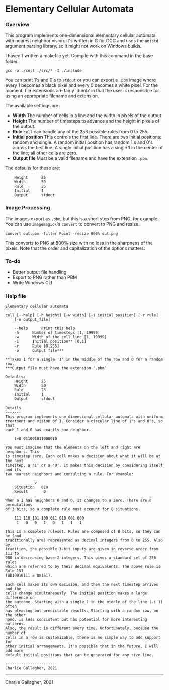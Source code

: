 # Elementary Cellular Automata

### Overview
This program implements one-dimensional elementary cellular automata with
nearest neighbor vision. It's written in C for GCC and uses the `unistd`
argument parsing library, so it might not work on Windows builds. 

I haven't written a makefile yet. Compile with this command in the base folder. 

```
gcc -o ./cell ./src/* -I ./include
```

You can print 1's and 0's to `stdout` or you can export a `.pbm` image where
every 1 becomes a black pixel and every 0 becomes a white pixel. For the moment,
file extensions are fairly 'dumb' in that the user is responsible for using an
appropriate filename and extension. 

The available settings are: 

- **Width** The number of cells in a line and the width in pixels of the output
- **Height** The number of timesteps to advance and the height in pixels of the
  output. 
- **Rule** `cell` can handle any of the 256 possible rules from 0 to 255.
- **Initial position** This controls the first line. There are two initial
  positions: random and single. A random initial position has random 1's and 0's
across the first line. A single initial position has a single 1 in the center of
the line; all other cells are zero. 
- **Output file** Must be a valid filename and have the extension `.pbm`. 


The defaults for these are: 

```
	Height		25
	Width		50
	Rule		26
	Initial		1
	Output		stdout
```

### Image Processing
The images export as `.pbm`, but this is a short step from PNG, for example. You
can use `imagemagick`'s `convert` to convert to PNG and resize. 

```
convert out.pbm -filter Point -resize 800% out.png
``` 

This converts to PNG at 800% size with no loss in the sharpness of the pixels.
Note that the order and capitalization of the options matters.  


### To-do

- Better output file handling
- Export to PNG rather than PBM
- Write Windows CLI 

### Help file
```
Elementary cellular automata

cell [--help] [-h height] [-w width] [-i initial_position] [-r rule] 
	[-o output_file]

	--help		Print this help
	-h 		Number of timesteps [1, 19999]
	-w 		Width of the cell line [1, 19999]
	-i 		Initial position** [0,1]
	-r 		Rule [0,255]
	-o		Output file***

**Takes 1 for a single '1' in the middle of the row and 0 for a random row.
***Output file must have the extension '.pbm'

Defaults: 
	Height		25
	Width		50
	Rule		26
	Initial		1
	Output		stdout

Details
-------
This program implements one-dimensional cellular automata with uniform
treatment and vision of 1. Consider a circular line of 1's and 0's, so that
each 1 and 0 has exactly one neighbor. 

	t=0	011001011000010

You must imagine that the elements on the left and right are neighbors. This
is timestep zero. Each cell makes a decision about what it will be at the next
timestep, a '1' or a '0'. It makes this decision by considering itself and its
two nearest neighbors and consulting a rule. For example:

			 v
	Situation	010
	Result  	 0

When a 1 has neighbors 0 and 0, it changes to a zero. There are 8 permutations
of 3 bits, so a complete rule must account for 8 situations. 

	111	110	101	100	011	010	001	000
	 1	 0	 0	 1 	 0	 1	 1	 1

This is a complete ruleset. Rules are composed of 8 bits, so they can be (and
traditionally are) represented as decimal integers from 0 to 255. Also by
tradition, the possible 3-bit inputs are given in reverse order from 111 to
000 in decreasing base-2 integers. This gives a standard set of 256 rules
which are referred to by their decimal equivalents. The above rule is Rule 151
(0b10010111 = 0n151). 

Each cell makes its own decision, and then the next timestep arrives and the
cells change simultaneously. The initial position makes a large difference on
the outcome. Starting with a single 1 in the middle of the line (-i 1) often
has pleasing but predictable results. Starting with a random row, on the other
hand, is less consistent but has potential for more interesting patterns.
Also, the result is different every time. Unfortunately, because the number of
cells in a row is customizable, there is no simple way to add support for
other initial arrangements. It's possible that in the future, I will add more
default initial positions that can be generated for any size line.

-----------------------
Charlie Gallagher, 2021
```

--- 
Charlie Gallagher, 2021
